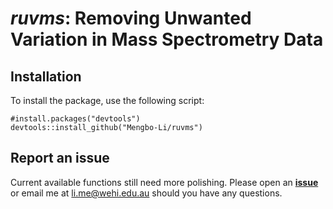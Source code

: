 # *ruvms*: Removing Unwanted Variation in Mass Spectrometry Data


## Installation
To install the package, use the following script:

```
#install.packages("devtools")
devtools::install_github("Mengbo-Li/ruvms")
```

## Report an issue

Current available functions still need more polishing. Please open an [**issue**](https://github.com/Mengbo-Li/ruvms/issues) or email me at
li.me@wehi.edu.au should you have any questions. 
